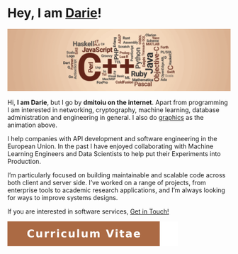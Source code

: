 # Hey, I am [Darie](https://www.linkedin.com/in/dmitoiu)!

![](Docs/7ae83c7088734a9fefde99e60130b639.gif)

Hi, **I am Darie**, but I go by **dmitoiu on the internet**. Apart from programming I am interested in networking,
cryptography, machine learning, database administration and engineering in general.
I also do [graphics](https://github.com/dmitoiu/Limbaje-De-Programare-Footage) as the animation above.

I help companies with API development and software engineering in the European Union.
In the past I have enjoyed collaborating with Machine Learning Engineers and Data Scientists to help put their 
Experiments into Production.

I’m particularly focused on building maintainable and scalable code across both client and server side.
I’ve worked on a range of projects, from enterprise tools to academic research applications, 
and I’m always looking for ways to improve systems designs.

If you are interested in software services, [Get in Touch!](mailto:dmitoiu@hotmail.com)

[![Curriculum Vitae](Docs/fa9c281aff21c30e888cc0d75488115e.svg)](https://github.com/dmitoiu/Curriculum-Vitae/blob/master/Darie-Dragos_Mitoiu_Resume.pdf)